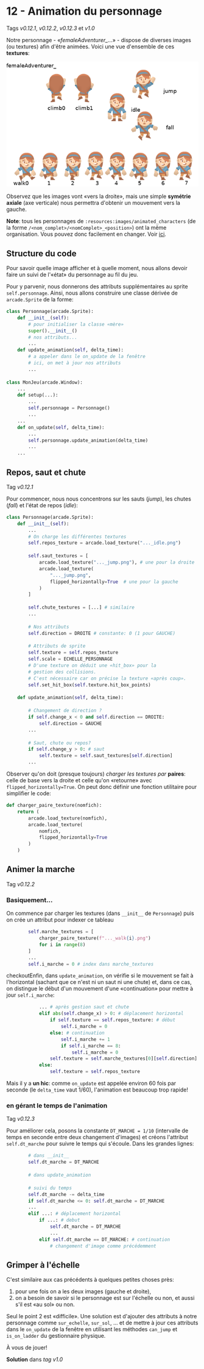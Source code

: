 # 12 - Animation du personnage

Tags *v0.12.1*, *v0.12.2*, *v0.12.3* et *v1.0*

Notre personnage - «*femaleAdventurer_...*» - dispose de diverses images (ou textures) afin d'être animées. Voici une vue d'ensemble de ces **textures**:

![personnage_poses.png](illustrations/personnage_poses.png)

Observez que les images vont «vers la droite», mais une simple **symétrie axiale** (axe verticale) nous permettra d'obtenir un mouvement vers la gauche.

**Note**: tous les personnages de `:resources:images/animated_characters` (de la forme `/<nom_complet>/<nomComplet>_<position>`) ont la même organisation. Vous pouvez donc facilement en changer. Voir [ici](https://arcade.academy/resources.html#resources-images-animated-characters-female-adventurer).

## Structure du code

Pour savoir quelle image afficher et à quelle moment, nous allons devoir faire un suivi de l'«état» du personnage au fil du jeu.

Pour y parvenir, nous donnerons des attributs supplémentaires au sprite `self.personnage`. Ainsi, nous allons construire une classe dérivée de `arcade.Sprite` de la forme:

```python
class Personnage(arcade.Sprite):
    def __init__(self):
        # pour initialiser la classe «mère»
        super().__init__()
        # nos attributs...
        ...
    def update_animation(self, delta_time):
        # a appeler dans le on_update de la fenêtre
        # ici, on met à jour nos attributs
        ...

class MonJeu(arcade.Window):
    ...
    def setup(...):
        ...
        self.personnage = Personnage()
        ...
    ...
    def on_update(self, delta_time):
        ...
        self.personnage.update_animation(delta_time)
        ...
    ...
```

## Repos, saut et chute

Tag *v0.12.1*

Pour commencer, nous nous concentrons sur les sauts (*jump*), les chutes (*fall*) et l'état de repos (*idle*):

```python
class Personnage(arcade.Sprite):
    def __init__(self):
        ...
        # On charge les différentes textures
        self.repos_texture = arcade.load_texture("..._idle.png")
        
        self.saut_textures = [
            arcade.load_texture("..._jump.png"), # une pour la droite
            arcade.load_texture(
                "..._jump.png",
                flipped_horizontally=True  # une pour la gauche
            )
        ]
        
        self.chute_textures = [...] # similaire
        ...
        
        # Nos attributs
        self.direction = DROITE # constante: 0 (1 pour GAUCHE)
        
        # Attributs de sprite
        self.texture = self.repos_texture
        self.scale = ECHELLE_PERSONNAGE
        # D'une texture on déduit une «hit_box» pour la
        # gestion des collisions.
        # C'est nécessaire car on précise la texture «après coup».
        self.set_hit_box(self.texture.hit_box_points)
        
    def update_animation(self, delta_time):
        
        # Changement de direction ?
        if self.change_x < 0 and self.direction == DROITE:
            self.direction = GAUCHE
        ...
            
        # Saut, chute ou repos?
        if self.change_y > 0: # saut
            self.texture = self.saut_textures[self.direction]
        ...    
```

Observer qu'on doit (presque toujours) *charger les textures par* **paires**: celle de base vers la droite et celle qu'on «retourne» avec `flipped_horizontally=True`. On peut donc définir une fonction utilitaire pour simplifier le code:

```python
def charger_paire_texture(nomfich):
    return (
        arcade.load_texture(nomfich),
        arcade.load_texture(
            nomfich,
            flipped_horizontally=True
        )
    )
```

## Animer la marche

Tag *v0.12.2*

### Basiquement...

On commence par charger les textures (dans `__init__` de `Personnage`) puis on crée un attribut pour indexer ce tableau

```python
        self.marche_textures = [
            charger_paire_texture(f"..._walk{i}.png")
            for i in range(8)
        ]
        ...
        self.i_marche = 0 # index dans marche_textures
```

checkoutEnfin, dans `update_animation`, on vérifie si le mouvement se fait à l'horizontal (sachant que ce n'est ni un saut ni une chute) et, dans ce cas, on distingue le début d'un mouvement d'une «continuation» pour mettre à jour `self.i_marche`:

```python
            ... # après gestion saut et chute
            elif abs(self.change_x) > 0: # déplacement horizontal
                if self.texture == self.repos_texture: # début
                    self.i_marche = 0
                else: # continuation
                    self.i_marche += 1
                    if self.i_marche == 8:
                        self.i_marche = 0
                self.texture = self.marche_textures[0][self.direction]
            else:
                self.texture = self.repos_texture
```

Mais il y a **un hic**: comme `on_update` est appelée environ 60 fois par seconde (le `delta_time` vaut 1/60), l'animation est beaucoup trop rapide!

### en gérant le temps de l'animation

Tag *v0.12.3*

Pour améliorer cela, posons la constante `DT_MARCHE = 1/10` (intervalle de temps en seconde entre deux changement d'images) et créons l'attribut `self.dt_marche` pour suivre le temps qui s'écoule. Dans les grandes lignes:

```python
        # dans __init__
        self.dt_marche = DT_MARCHE
        
        # dans update_animation
        
        # suivi du temps
        self.dt_marche -= delta_time
        if self.dt_marche <= 0: self.dt_marche = DT_MARCHE
        ...
        elif ...: # déplacement horizontal
            if ...: # debut
                self.dt_marche = DT_MARCHE
                ...
            elif self.dt_marche == DT_MARCHE: # continuation
                # changement d'image comme précédemment
```

## Grimper à l'échelle

C'est similaire aux cas précédents à quelques petites choses près:
1. pour une fois on a les deux images (gauche et droite),
2. on a besoin de savoir si le personnage est sur l'échelle ou non, et aussi s'il est «au sol» ou non.

Seul le point 2 est «difficile». Une solution est d'ajouter des attributs à notre personnage comme `sur_echelle`, `sur_sol`, ... et de mettre à jour ces attributs dans le `on_update` de la fenêtre en utilisant les méthodes `can_jump` et `is_on_ladder` du gestionnaire physique.

À vous de jouer!

**Solution** dans *tag v1.0*